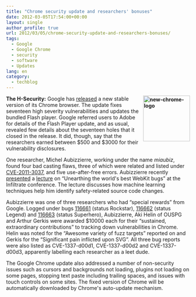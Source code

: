 ```yaml
---
title: "Chrome security update and researchers' bonuses"
date: 2012-03-05T17:54:00+00:00
layout: single
author_profile: true
url: 2012/03/05/chrome-security-update-and-researchers-bonuses/
tags:
  - Google
  - Google Chrome
  - security
  - software
  - Updates
lang: en
category: 
  - techblog
---
```

**[<img title="new-chrome-logo" border="0" alt="new-chrome-logo" align="right" src="http://lh5.ggpht.com/-ZM7GqRvyKHE/T1T24ZjLcGI/AAAAAAAAFD4/cDXR1rr2t4M/new-chrome-logo_thumb%25255B1%25255D.png?imgmax=800" width="128" height="125" />](http://lh3.ggpht.com/-9UXZfT-QBPo/T1T2199zrGI/AAAAAAAAFDw/2dZAhGNqn4s/s1600-h/new-chrome-logo%25255B3%25255D.png)The H-Security:** Google has [released](http://googlechromereleases.blogspot.com/2012/03/chrome-stable-update.html) a new stable version of its Chrome browser. The update fixes seventeen high severity vulnerabilities and updates the bundled Flash player. Google referred users to Adobe for details of the Flash Player update, and as usual, revealed few details about the seventeen holes that it closed in the release. It did, though, say that the researchers earned between $500 and $3000 for their vulnerability disclosures. 

One researcher, Michel Aubizzierre, working under the name _miaubiz_, found four bad casting flaws, three of which were related and listed under [CVE-2011-3037](http://www.vupen.com/english/Reference-CVE-2011-3037.php), and five use-after-free errors. Aubizzierre recently [presented](http://immunityinc.com/infiltrate/speakers.html#aubizzierre) a [lecture](https://docs.google.com/viewer?a=v&pid=explorer&chrome=true&srcid=0BxZoFCCxl7lfNGVkZjhmZWMtZTNkOS00MzIzLWIzMDctYTM0YTUwMTExZWZh&hl=en_US&pli=1) on “Unearthing the world's best WebKit bugs” at the Infiltrate conference. The lecture discusses how machine learning techniques help him identify safety-related source code changes. 

Aubizzierre was one of three researchers who had “special rewards” from Google. Logged under bugs [116661](https://code.google.com/p/chromium/issues/detail?id=116661) (status Rockstar), [116662](https://code.google.com/p/chromium/issues/detail?id=116662) (status Legend) and [116663](https://code.google.com/p/chromium/issues/detail?id=116663) (status Superhero), Aubizzierre, Aki Helin of OUSPG and Arthur Gerkis were awarded $10000 each for their “sustained, extraordinary contributions” to tracking down vulnerabilities in Chrome. Helin was noted for the “Awesome variety of fuzz targets” reported on and Gerkis for the “Significant pain inflicted upon SVG”. All three bug reports were also listed as CVE-1337-d00d1, CVE-1337-d00d2 and CVE-1337-d00d3, apparently labelling each researcher as a leet dude. 

The Google Chrome update also addressed a number of non-security issues such as cursors and backgrounds not loading, plugins not loading on some pages, stopping text paste including trailing spaces, and issues with touch controls on some sites. The fixed version of Chrome will be automatically downloaded by Chrome's auto-update mechanism.